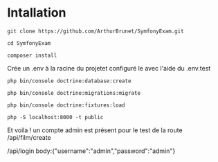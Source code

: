 # Intallation

```
git clone https://github.com/ArthurBrunet/SymfonyExam.git
```

```
cd SymfonyExam
```

```
composer install
```

Crée un .env à la racine du projetet configuré le avec l'aide du .env.test

```
php bin/console doctrine:database:create
```

```
php bin/console doctrine:migrations:migrate
```

```
php bin/console doctrine:fixtures:load
```

``` 
php -S localhost:8000 -t public
```

Et voila ! un compte admin est présent pour le test de la route /api/film/create

/api/login  body:{"username":"admin","password":"admin"}
